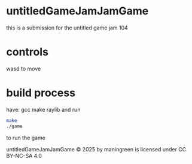 # untitledGameJamJamGame

this is a submission for the untitled game jam 104

# controls

wasd to move

# build process

have:
gcc
make
raylib
and run
```bash
make
./game
```
to run the game

untitledGameJamJamGame © 2025 by maningreen is licensed under CC BY-NC-SA 4.0 
